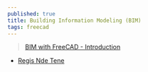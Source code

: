 ```yaml
---
published: true
title: Building Information Modeling (BIM)
tags: freecad
---
```

> [BIM with FreeCAD - Introduction](https://www.youtube.com/watch?v=rkWOFQ2fGZQ)

- [ Regis Nde Tene ](https://www.youtube.com/c/RegisNdeTene/videos)